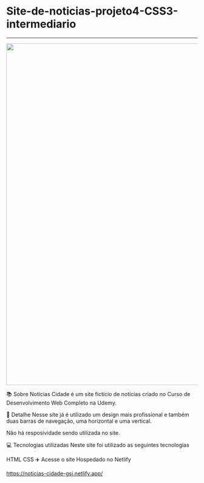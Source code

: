 # Site-de-noticias-projeto4-CSS3-intermediario


<hr>
<p align="center">
 <img width="900px" src="https://user-images.githubusercontent.com/103331086/219087953-ff229a5b-5470-486e-b6cc-95166f865ff9.png" />
</p>

📚 Sobre
Notícias Cidade é um site fictício de notícias criado no Curso de Desenvolvimento Web Completo na Udemy.

🎨 Detalhe
Nesse site já é utilizado um design mais profissional e também duas barras de navegação, uma horizontal e uma vertical.

Não há resposividade sendo utilizada no site.

💻 Tecnologias utilizadas
Neste site foi utilizado as seguintes tecnologias

HTML
CSS
✈️ Acesse o site
Hospedado no Netlify

https://noticias-cidade-gsj.netlify.app/
